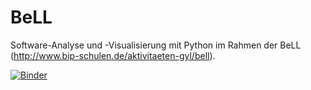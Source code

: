 # BeLL
Software-Analyse und -Visualisierung mit Python im Rahmen der BeLL (http://www.bip-schulen.de/aktivitaeten-gyl/bell). 

[![Binder](https://mybinder.org/badge_logo.svg)](https://mybinder.org/v2/gh/softvis-research/BeLL/master)
